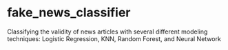 # fake_news_classifier

Classifying the validity of news articles with several different modeling techniques: Logistic Regression, KNN, Random Forest, and Neural Network
